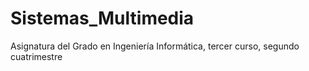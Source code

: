 Sistemas_Multimedia
===================

Asignatura del Grado en Ingeniería Informática, tercer curso, segundo cuatrimestre

